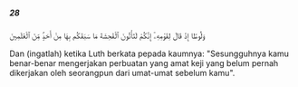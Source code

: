 ##### 28

<span class="ayah">وَلُوطًا إِذْ قَالَ لِقَوْمِهِۦٓ إِنَّكُمْ لَتَأْتُونَ ٱلْفَٰحِشَةَ مَا سَبَقَكُم بِهَا مِنْ أَحَدٍۢ مِّنَ ٱلْعَٰلَمِينَ</span>

<span class="ayah_translation">Dan (ingatlah) ketika Luth berkata pepada kaumnya: "Sesungguhnya kamu benar-benar mengerjakan perbuatan yang amat keji yang belum pernah dikerjakan oleh seorangpun dari umat-umat sebelum kamu".</span>
